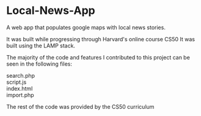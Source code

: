 # Local-News-App

A web app that populates google maps with local news stories.

It was built while progressing through Harvard's online course CS50 It was built using the LAMP stack.

The majority of the code and features I contributed to this project can be seen in the following files:

search.php <br />
script.js <br />
index.html <br />
import.php <br />

The rest of the code was provided by the CS50 curriculum
